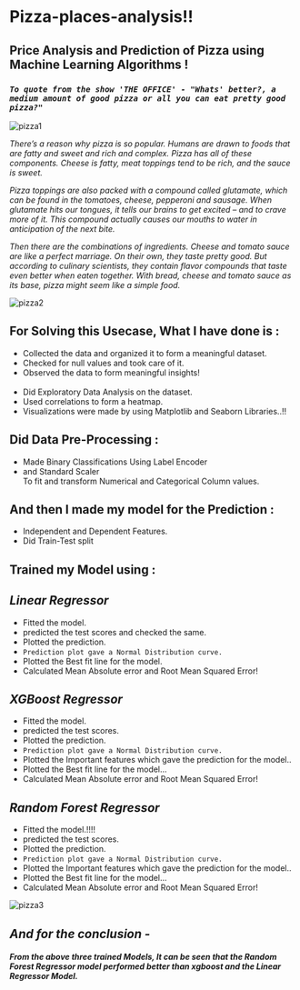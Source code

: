 # Pizza-places-analysis!!
## Price Analysis and Prediction of Pizza using Machine Learning Algorithms !

### _`To quote from the show 'THE OFFICE' - "Whats' better?, a medium amount of good pizza or all you can eat pretty good pizza?"`_

![pizza1](https://user-images.githubusercontent.com/73397927/146428800-bac3dd74-5567-4f76-9cef-7f045da21835.jpg)

_There’s a reason why pizza is so popular. Humans are drawn to foods that are fatty and sweet and rich and complex.
Pizza has all of these components. Cheese is fatty, meat toppings tend to be rich, and the sauce is sweet._

_Pizza toppings are also packed with a compound called glutamate, which can be found in the tomatoes, cheese, pepperoni and sausage.
When glutamate hits our tongues, it tells our brains to get excited – and to crave more of it.
This compound actually causes our mouths to water in anticipation of the next bite._

_Then there are the combinations of ingredients. Cheese and tomato sauce are like a perfect marriage. On their own, they taste pretty good.
But according to culinary scientists, they contain flavor compounds that taste even better when eaten together.
With bread, cheese and tomato sauce as its base, pizza might seem like a simple food._

![pizza2](https://user-images.githubusercontent.com/73397927/146817997-753a030d-2d53-4c5c-98b1-cdc4bd9dbcba.jpg)


## For Solving this Usecase, What I have done is :
- Collected the data and organized it to form a meaningful dataset.
- Checked for null values and took care of it.
- Observed the data to form meaningful insights!
<br><br>
- Did Exploratory Data Analysis on the dataset.
- Used correlations to form a heatmap.
- Visualizations were made by using Matplotlib and Seaborn Libraries..!!


## Did Data Pre-Processing :
- Made Binary Classifications Using Label Encoder
- and Standard Scaler 
<br> To fit and transform Numerical and Categorical Column values.


## And then I made my model for the Prediction :
- Independent and Dependent Features.
- Did Train-Test split



## Trained my Model using :

## _Linear Regressor_
- Fitted the model.
- predicted the test scores and checked the same.
- Plotted the prediction.
- `Prediction plot gave a Normal Distribution curve.`
- Plotted the Best fit line for the model.
- Calculated Mean Absolute error and Root Mean Squared Error!


## _XGBoost Regressor_
- Fitted the model.
- predicted the test scores.
- Plotted the prediction.
- `Prediction plot gave a Normal Distribution curve.`
- Plotted the Important features which gave the prediction for the model..
- Plotted the Best fit line for the model...
- Calculated Mean Absolute error and Root Mean Squared Error!


## _Random Forest Regressor_
- Fitted the model.!!!!
- predicted the test scores.
- Plotted the prediction.
- `Prediction plot gave a Normal Distribution curve.`
- Plotted the Important features which gave the prediction for the model..
- Plotted the Best fit line for the model...
- Calculated Mean Absolute error and Root Mean Squared Error!

![pizza3](https://user-images.githubusercontent.com/73397927/146818877-6fb6b9bd-f9c1-4d59-8ede-b64c9e697fb2.jpg)

## _And for the conclusion -_
#### _From the above three trained Models, It can be seen that the Random Forest Regressor model performed better than xgboost and the Linear Regressor Model._
